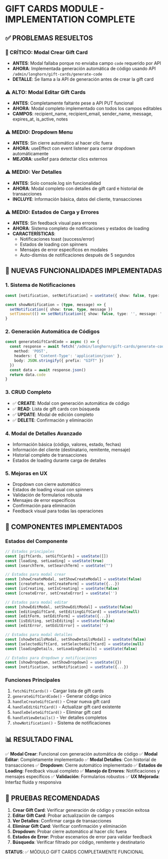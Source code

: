 # GIFT CARDS MODULE - IMPLEMENTATION COMPLETE

## ✅ PROBLEMAS RESUELTOS

### 🚨 CRÍTICO: Modal Crear Gift Card
- **ANTES**: Modal fallaba porque no enviaba campo `code` requerido por API
- **AHORA**: Implementada generación automática de código usando API `/admin/longhorn/gift-cards/generate-code`
- **DETALLE**: Se llama a la API de generación antes de crear la gift card

### ⚠️ ALTO: Modal Editar Gift Cards
- **ANTES**: Completamente faltante pese a API PUT funcional
- **AHORA**: Modal completo implementado con todos los campos editables
- **CAMPOS**: recipient_name, recipient_email, sender_name, message, expires_at, is_active, notes

### ⚠️ MEDIO: Dropdown Menu
- **ANTES**: Sin cierre automático al hacer clic fuera
- **AHORA**: useEffect con event listener para cerrar dropdown automáticamente
- **MEJORA**: useRef para detectar clics externos

### ⚠️ MEDIO: Ver Detalles 
- **ANTES**: Solo console.log sin funcionalidad
- **AHORA**: Modal completo con detalles de gift card e historial de transacciones
- **INCLUYE**: Información básica, datos del cliente, transacciones

### ⚠️ MEDIO: Estados de Carga y Errores
- **ANTES**: Sin feedback visual para errores
- **AHORA**: Sistema completo de notificaciones y estados de loading
- **CARACTERÍSTICAS**:
  - Notificaciones toast (success/error)
  - Estados de loading con spinners
  - Mensajes de error específicos en modales
  - Auto-dismiss de notificaciones después de 5 segundos

## 🚀 NUEVAS FUNCIONALIDADES IMPLEMENTADAS

### 1. Sistema de Notificaciones
```typescript
const [notification, setNotification] = useState({ show: false, type: '', message: '' })

const showNotification = (type, message) => {
  setNotification({ show: true, type, message })
  setTimeout(() => setNotification({ show: false, type: '', message: '' }), 5000)
}
```

### 2. Generación Automática de Códigos
```typescript
const generateGiftCardCode = async () => {
  const response = await fetch('/admin/longhorn/gift-cards/generate-code', {
    method: 'POST',
    headers: { 'Content-Type': 'application/json' },
    body: JSON.stringify({ prefix: "GIFT" })
  })
  const data = await response.json()
  return data.code
}
```

### 3. CRUD Completo
- ✅ **CREATE**: Modal con generación automática de código
- ✅ **READ**: Lista de gift cards con búsqueda
- ✅ **UPDATE**: Modal de edición completo
- ✅ **DELETE**: Confirmación y eliminación

### 4. Modal de Detalles Avanzado
- Información básica (código, valores, estado, fechas)
- Información del cliente (destinatario, remitente, mensaje)
- Historial completo de transacciones
- Estados de loading durante carga de detalles

### 5. Mejoras en UX
- Dropdown con cierre automático
- Estados de loading visual con spinners
- Validación de formularios robusta
- Mensajes de error específicos
- Confirmación para eliminación
- Feedback visual para todas las operaciones

## 🔧 COMPONENTES IMPLEMENTADOS

### Estados del Componente
```typescript
// Estados principales
const [giftCards, setGiftCards] = useState([])
const [loading, setLoading] = useState(true)
const [searchTerm, setSearchTerm] = useState("")

// Estados para modal crear
const [showCreateModal, setShowCreateModal] = useState(false)
const [createForm, setCreateForm] = useState({...})
const [isCreating, setIsCreating] = useState(false)
const [createError, setCreateError] = useState('')

// Estados para modal editar
const [showEditModal, setShowEditModal] = useState(false)
const [editingGiftCard, setEditingGiftCard] = useState(null)
const [editForm, setEditForm] = useState({...})
const [isEditing, setIsEditing] = useState(false)
const [editError, setEditError] = useState('')

// Estados para modal detalles
const [showDetailsModal, setShowDetailsModal] = useState(false)
const [selectedGiftCard, setSelectedGiftCard] = useState(null)
const [loadingDetails, setLoadingDetails] = useState(false)

// Estados para dropdown y notificaciones
const [showDropdown, setShowDropdown] = useState({})
const [notification, setNotification] = useState({...})
```

### Funciones Principales
1. `fetchGiftCards()` - Cargar lista de gift cards
2. `generateGiftCardCode()` - Generar código único
3. `handleCreateGiftCard()` - Crear nueva gift card
4. `handleEditGiftCard()` - Actualizar gift card existente
5. `handleDeleteGiftCard()` - Eliminar gift card
6. `handleViewDetails()` - Ver detalles completos
7. `showNotification()` - Sistema de notificaciones

## 📊 RESULTADO FINAL

✅ **Modal Crear**: Funcional con generación automática de código
✅ **Modal Editar**: Completamente implementado
✅ **Modal Detalles**: Con historial de transacciones
✅ **Dropdown**: Cierre automático implementado
✅ **Estados de Loading**: Feedback visual completo
✅ **Manejo de Errores**: Notificaciones y mensajes específicos
✅ **Validación**: Formularios robustos
✅ **UX Mejorada**: Interfaz fluida y responsiva

## 🎯 PRUEBAS RECOMENDADAS

1. **Crear Gift Card**: Verificar generación de código y creación exitosa
2. **Editar Gift Card**: Probar actualización de campos
3. **Ver Detalles**: Confirmar carga de transacciones
4. **Eliminar Gift Card**: Verificar confirmación y eliminación
5. **Dropdown**: Probar cierre automático al hacer clic fuera
6. **Estados de Error**: Probar escenarios de error para validar feedback
7. **Búsqueda**: Verificar filtrado por código, remitente y destinatario

**STATUS**: ✅ MÓDULO GIFT CARDS COMPLETAMENTE FUNCIONAL

